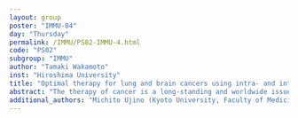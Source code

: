 ```yaml
---
layout: group
poster: "IMMU-04"
day: "Thursday"
permalink: /IMMU/PS02-IMMU-4.html
code: "PS02"
subgroup: "IMMU"
author: "Tamaki Wakamoto"
inst: "Hiroshima University"
title: "Optimal therapy for lung and brain cancers using intra- and inter-cellular networks."
abstract: "The therapy of cancer is a long-standing and worldwide issue. Since cancers metastasize to other organs, the treatment method of multiple organs simultaneously is required but it is difficult and has not yet been established. In this study, we investigated an optimal therapy method that targets Notch signaling network which shown in multiple cancers in common. As example studies, we targeted embryonal brain tumor (EBT) and non-small cell lung cancer (NSCSC). Both the two cancers undergo oncogenic development through increased HES-1 via Notch signaling, but their signaling pathways of Notch 1 and Notch 2 to enhance HES-1 gene have contrastive roles. In NSCSC, Notch 1/2 activates/inhibits cancerization of cells. In contrast, Notch 1/2 plays an opposite role in EBT, namely, Notch 1/2 inhibits/activates cancerization of cells. To find a possible therapy by which we can treat both cancers at the same time, we developed a conceptual mathematical model based on Notch signaling with the opposite pathways. We explored which network pathway is critical to enhance the cancer cells by sensitivity analysis and found that an intra-cellular pathway is more critical than inter-cellular pathway in enhancing the cancerization of cells and the pathway of Notch transport pathway from cytosol to membrane can be a common network to enhance the cancerization of cells in both cancers. Based on these observations, we also carried out in silico therapy tests for ten patient cases and found that network enhancement therapy is more effective than network cleavage therapy to reduce the number of cancer cells and multiple network therapies are more effective than a treatment of single network therapy. This study suggests that there are optimal signaling network therapies that can treat multiple cancers with contrasting Notch networks and that the simultaneous use of drugs that regulate multiple signaling networks may be most effective in reducing cancer cells."
additional_authors: "Michito Ujino (Kyoto University, Faculty of Medicine), Hiroshi Ishii (ASHBi, Kyoto University), S. Seirin-Lee (ASHBi, Kyoto University)"
---
```


